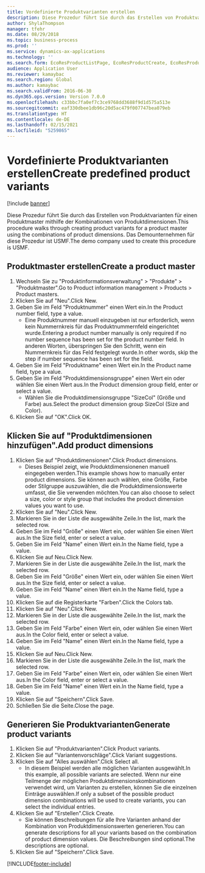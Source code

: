 ```yaml
---
title: Vordefinierte Produktvarianten erstellen
description: Diese Prozedur führt Sie durch das Erstellen von Produktvarianten für einen Produktmaster mithilfe der Kombinationen von Produktdimensionen.
author: ShylaThompson
manager: tfehr
ms.date: 08/29/2018
ms.topic: business-process
ms.prod: ''
ms.service: dynamics-ax-applications
ms.technology: ''
ms.search.form: EcoResProductListPage, EcoResProductCreate, EcoResProductDetails, EcoResProductMasterDimension, EcoResProductVariants, EcoResProductVariantSuggestions, EcoResProductVariantsPendingReleaseFormPart
audience: Application User
ms.reviewer: kamaybac
ms.search.region: Global
ms.author: kamaybac
ms.search.validFrom: 2016-06-30
ms.dyn365.ops.version: Version 7.0.0
ms.openlocfilehash: c33bbc7fa0ef7c3ce9768dd3688f9d1d575a513e
ms.sourcegitcommit: eaf330dbee1db96c20d5ac479f007747bea079eb
ms.translationtype: HT
ms.contentlocale: de-DE
ms.lasthandoff: 02/15/2021
ms.locfileid: "5259865"
---
```

# <a name="create-predefined-product-variants"></a><span data-ttu-id="3b885-103">Vordefinierte Produktvarianten erstellen</span><span class="sxs-lookup"><span data-stu-id="3b885-103">Create predefined product variants</span></span>

[!include [banner](../../includes/banner.md)]

<span data-ttu-id="3b885-104">Diese Prozedur führt Sie durch das Erstellen von Produktvarianten für einen Produktmaster mithilfe der Kombinationen von Produktdimensionen.</span><span class="sxs-lookup"><span data-stu-id="3b885-104">This procedure walks through creating product variants for a product master using the combinations of product dimensions.</span></span> <span data-ttu-id="3b885-105">Das Demounternehmen für diese Prozedur ist USMF.</span><span class="sxs-lookup"><span data-stu-id="3b885-105">The demo company used to create this procedure is USMF.</span></span>


## <a name="create-a-product-master"></a><span data-ttu-id="3b885-106">Produktmaster erstellen</span><span class="sxs-lookup"><span data-stu-id="3b885-106">Create a product master</span></span>
1. <span data-ttu-id="3b885-107">Wechseln Sie zu "Produktinformationsverwaltung" > "Produkte" > "Produktmaster".</span><span class="sxs-lookup"><span data-stu-id="3b885-107">Go to Product information management > Products > Product masters.</span></span>
2. <span data-ttu-id="3b885-108">Klicken Sie auf "Neu".</span><span class="sxs-lookup"><span data-stu-id="3b885-108">Click New.</span></span>
3. <span data-ttu-id="3b885-109">Geben Sie im Feld "Produktnummer" einen Wert ein.</span><span class="sxs-lookup"><span data-stu-id="3b885-109">In the Product number field, type a value.</span></span>
    * <span data-ttu-id="3b885-110">Eine Produktnummer manuell einzugeben ist nur erforderlich, wenn kein Nummernkreis für das Produktnummernfeld eingerichtet wurde.</span><span class="sxs-lookup"><span data-stu-id="3b885-110">Entering a product number manually is only required if no number sequence has been set for the product number field.</span></span> <span data-ttu-id="3b885-111">In anderen Worten, überspringen Sie den Schritt, wenn ein Nummernkreis für das Feld festgelegt wurde.</span><span class="sxs-lookup"><span data-stu-id="3b885-111">In other words, skip the step if number sequence has been set for the field.</span></span>  
4. <span data-ttu-id="3b885-112">Geben Sie im Feld "Produktname" einen Wert ein.</span><span class="sxs-lookup"><span data-stu-id="3b885-112">In the Product name field, type a value.</span></span>
5. <span data-ttu-id="3b885-113">Geben Sie im Feld "Produktdimensionsgruppe" einen Wert ein oder wählen Sie einen Wert aus.</span><span class="sxs-lookup"><span data-stu-id="3b885-113">In the Product dimension group field, enter or select a value.</span></span>
    * <span data-ttu-id="3b885-114">Wählen Sie die Produktdimensionsgruppe "SizeCol" (Größe und Farbe) aus.</span><span class="sxs-lookup"><span data-stu-id="3b885-114">Select the product dimension group SizeCol (Size and Color).</span></span>  
6. <span data-ttu-id="3b885-115">Klicken Sie auf "OK".</span><span class="sxs-lookup"><span data-stu-id="3b885-115">Click OK.</span></span>

## <a name="add-product-dimensions"></a><span data-ttu-id="3b885-116">Klicken Sie auf "Produktdimensionen hinzufügen".</span><span class="sxs-lookup"><span data-stu-id="3b885-116">Add product dimensions</span></span>
1. <span data-ttu-id="3b885-117">Klicken Sie auf "Produktdimensionen".</span><span class="sxs-lookup"><span data-stu-id="3b885-117">Click Product dimensions.</span></span>
    * <span data-ttu-id="3b885-118">Dieses Beispiel zeigt, wie Produktdimensionenen manuell eingegeben werden.</span><span class="sxs-lookup"><span data-stu-id="3b885-118">This example shows how to manually enter product dimensions.</span></span> <span data-ttu-id="3b885-119">Sie können auch wählen, eine Größe, Farbe oder Stilgruppe auszuwählen, die die Produktdimensionswerte umfasst, die Sie verwenden möchten.</span><span class="sxs-lookup"><span data-stu-id="3b885-119">You can also choose to select a size, color or style group that includes the product dimension values you want to use.</span></span>  
2. <span data-ttu-id="3b885-120">Klicken Sie auf "Neu".</span><span class="sxs-lookup"><span data-stu-id="3b885-120">Click New.</span></span>
3. <span data-ttu-id="3b885-121">Markieren Sie in der Liste die ausgewählte Zeile.</span><span class="sxs-lookup"><span data-stu-id="3b885-121">In the list, mark the selected row.</span></span>
4. <span data-ttu-id="3b885-122">Geben Sie im Feld "Größe" einen Wert ein, oder wählen Sie einen Wert aus.</span><span class="sxs-lookup"><span data-stu-id="3b885-122">In the Size field, enter or select a value.</span></span>
5. <span data-ttu-id="3b885-123">Geben Sie im Feld "Name" einen Wert ein.</span><span class="sxs-lookup"><span data-stu-id="3b885-123">In the Name field, type a value.</span></span>
6. <span data-ttu-id="3b885-124">Klicken Sie auf Neu.</span><span class="sxs-lookup"><span data-stu-id="3b885-124">Click New.</span></span>
7. <span data-ttu-id="3b885-125">Markieren Sie in der Liste die ausgewählte Zeile.</span><span class="sxs-lookup"><span data-stu-id="3b885-125">In the list, mark the selected row.</span></span>
8. <span data-ttu-id="3b885-126">Geben Sie im Feld "Größe" einen Wert ein, oder wählen Sie einen Wert aus.</span><span class="sxs-lookup"><span data-stu-id="3b885-126">In the Size field, enter or select a value.</span></span>
9. <span data-ttu-id="3b885-127">Geben Sie im Feld "Name" einen Wert ein.</span><span class="sxs-lookup"><span data-stu-id="3b885-127">In the Name field, type a value.</span></span>
10. <span data-ttu-id="3b885-128">Klicken Sie auf die Registerkarte "Farben".</span><span class="sxs-lookup"><span data-stu-id="3b885-128">Click the Colors tab.</span></span>
11. <span data-ttu-id="3b885-129">Klicken Sie auf "Neu".</span><span class="sxs-lookup"><span data-stu-id="3b885-129">Click New.</span></span>
12. <span data-ttu-id="3b885-130">Markieren Sie in der Liste die ausgewählte Zeile.</span><span class="sxs-lookup"><span data-stu-id="3b885-130">In the list, mark the selected row.</span></span>
13. <span data-ttu-id="3b885-131">Geben Sie im Feld "Farbe" einen Wert ein, oder wählen Sie einen Wert aus.</span><span class="sxs-lookup"><span data-stu-id="3b885-131">In the Color field, enter or select a value.</span></span>
14. <span data-ttu-id="3b885-132">Geben Sie im Feld "Name" einen Wert ein.</span><span class="sxs-lookup"><span data-stu-id="3b885-132">In the Name field, type a value.</span></span>
15. <span data-ttu-id="3b885-133">Klicken Sie auf Neu.</span><span class="sxs-lookup"><span data-stu-id="3b885-133">Click New.</span></span>
16. <span data-ttu-id="3b885-134">Markieren Sie in der Liste die ausgewählte Zeile.</span><span class="sxs-lookup"><span data-stu-id="3b885-134">In the list, mark the selected row.</span></span>
17. <span data-ttu-id="3b885-135">Geben Sie im Feld "Farbe" einen Wert ein, oder wählen Sie einen Wert aus.</span><span class="sxs-lookup"><span data-stu-id="3b885-135">In the Color field, enter or select a value.</span></span>
18. <span data-ttu-id="3b885-136">Geben Sie im Feld "Name" einen Wert ein.</span><span class="sxs-lookup"><span data-stu-id="3b885-136">In the Name field, type a value.</span></span>
19. <span data-ttu-id="3b885-137">Klicken Sie auf "Speichern".</span><span class="sxs-lookup"><span data-stu-id="3b885-137">Click Save.</span></span>
20. <span data-ttu-id="3b885-138">Schließen Sie die Seite.</span><span class="sxs-lookup"><span data-stu-id="3b885-138">Close the page.</span></span>

## <a name="generate-product-variants"></a><span data-ttu-id="3b885-139">Generieren Sie Produktvarianten</span><span class="sxs-lookup"><span data-stu-id="3b885-139">Generate product variants</span></span>
1. <span data-ttu-id="3b885-140">Klicken Sie auf "Produktvarianten".</span><span class="sxs-lookup"><span data-stu-id="3b885-140">Click Product variants.</span></span>
2. <span data-ttu-id="3b885-141">Klicken Sie auf "Variantenvorschläge".</span><span class="sxs-lookup"><span data-stu-id="3b885-141">Click Variant suggestions.</span></span>
3. <span data-ttu-id="3b885-142">Klicken Sie auf "Alles auswählen".</span><span class="sxs-lookup"><span data-stu-id="3b885-142">Click Select all.</span></span>
    * <span data-ttu-id="3b885-143">In diesem Beispiel werden alle möglichen Varianten ausgewählt.</span><span class="sxs-lookup"><span data-stu-id="3b885-143">In this example, all possible variants are selected.</span></span> <span data-ttu-id="3b885-144">Wenn nur eine Teilmenge der möglichen Produktdimensionskombinationen verwendet wird, um Varianten zu erstellen, können Sie die einzelnen Einträge auswählen.</span><span class="sxs-lookup"><span data-stu-id="3b885-144">If only a subset of the possible product dimension combinations will be used to create variants, you can select the individual entries.</span></span>  
4. <span data-ttu-id="3b885-145">Klicken Sie auf "Erstellen".</span><span class="sxs-lookup"><span data-stu-id="3b885-145">Click Create.</span></span>
    * <span data-ttu-id="3b885-146">Sie können Beschreibungen für alle Ihre Varianten anhand der Kombination von Produktdimensionswerten generieren.</span><span class="sxs-lookup"><span data-stu-id="3b885-146">You can generate descriptions for all your variants based on the combination of product dimension values.</span></span> <span data-ttu-id="3b885-147">Die Beschreibungen sind optional.</span><span class="sxs-lookup"><span data-stu-id="3b885-147">The descriptions are optional.</span></span>  
5. <span data-ttu-id="3b885-148">Klicken Sie auf "Speichern".</span><span class="sxs-lookup"><span data-stu-id="3b885-148">Click Save.</span></span>



[!INCLUDE[footer-include](../../../includes/footer-banner.md)]